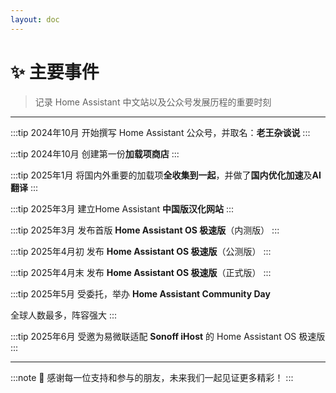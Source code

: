 ```yaml
--- 
layout: doc 
---
```


# ✨ 主要事件

> 记录 Home Assistant 中文站以及公众号发展历程的重要时刻

---
:::tip 2024年10月
开始撰写 Home Assistant 公众号，并取名：**老王杂谈说**
:::

:::tip 2024年10月 
创建第一份**加载项商店**
:::

:::tip 2025年1月 
将国内外重要的加载项**全收集到一起**，并做了**国内优化加速**及**AI翻译**
:::

:::tip 2025年3月
建立Home Assistant **中国版汉化网站**
:::

:::tip 2025年3月 
发布首版 **Home Assistant OS 极速版**（内测版）
:::

:::tip 2025年4月初
发布 **Home Assistant OS 极速版**（公测版）
:::

:::tip 2025年4月末
发布 **Home Assistant OS 极速版**（正式版）
:::

:::tip 2025年5月 
受委托，举办 **Home Assistant Community Day**  

全球人数最多，阵容强大
:::

:::tip 2025年6月 
受邀为易微联适配 **Sonoff iHost** 的 Home Assistant OS 极速版
:::

---

:::note
🚩 感谢每一位支持和参与的朋友，未来我们一起见证更多精彩！
:::

